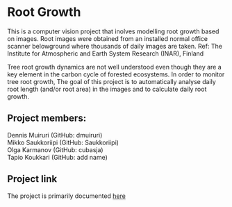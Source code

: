 # Root Growth

This is a computer vision project that inolves modelling root growth
based on images. Root images were obtained from an installed normal
office scanner belowground where thousands of daily images are
taken. Ref: The Institute for Atmospheric and Earth System Research
(INAR), Finland


Tree root growth dynamics are not well understood even though they are
a key element in the carbon cycle of forested ecosystems. In order to
monitor tree root growth, The goal of this project is to automatically
analyse daily root length (and/or root area) in the images and to
calculate daily root growth.

## Project members: <br/>
Dennis Muiruri  (GitHub: dmuiruri) <br/>
Mikko Saukkoriipi  (GitHub: Saukkoriipi) <br/>
Olga Karmanov  (GitHub: cubasja) <br/>
Tapio Koukkari (GitHub: add name) <br/>

## Project link

The project is primarily documented
[here](https://dmuiruri.github.io/root_growth_cv/)
